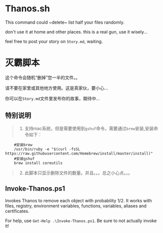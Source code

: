 # Thanos.sh
This command could ~delete~ list half your files randomly.

don't use it at home and other places. this is a real gun, use it wisely... 

feel free to post your story on ```Story.md```, waiting.

# 灭霸脚本
这个命令会随机“删掉”您一半的文件。。

请不要在家里或其他地方使用。这是真家伙，要小心…

你可以在```Story.md```文件里发布你的故事，期待中…
 
 ## 特别说明
 > 1. 支持mac系统，但是需要使用到```gshuf```命令，需要通过```brew```安装,安装命令如下：
```shell
    #安装brew
    /usr/bin/ruby -e "$(curl -fsSL https://raw.githubusercontent.com/Homebrew/install/master/install)"
    #安装gshuf
    brew install coreutils
````
> 2. 此脚本只显示删除文件的数量。并且。。。总之小心点。。。  


## Invoke-Thanos.ps1

Invokes Thanos to remove each object with probability 1/2. It works with files, registry, environment variables, functions, variables, aliases and certificates.

For help, use `Get-Help .\Invoke-Thanos.ps1`. Be sure to not actually invoke it!
